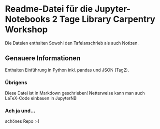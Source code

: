 # Readme-Datei für die Jupyter-Notebooks 2 Tage Library Carpentry Workshop

Die Dateien enthalten Sowohl den Tafelanschrieb als auch Notizen. 

## Genauere Informationen

Enthalten Einführung in Python inkl. pandas und JSON (Tag2). 

### Übrigens

Diese Datei ist in Markdown geschrieben! Netterweise kann man auch LaTeX-Code einbauen in JupyterNB

### Ach ja und...

schönes Repo :-)
